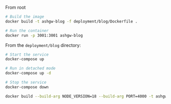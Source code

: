 From root

```bash
# Build the image
docker build -t ashgw-blog -f deployment/blog/Dockerfile .
```

```bash
# Run the container
docker run -p 3001:3001 ashgw-blog
```

From the `deployment/blog` directory:

```bash
# Start the service
docker-compose up

# Run in detached mode
docker-compose up -d

# Stop the service
docker-compose down
```

```bash
docker build --build-arg NODE_VERSION=18 --build-arg PORT=4000 -t ashgw-blog -f deployment/blog/Dockerfile .
```
